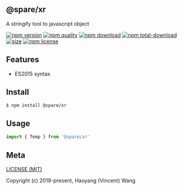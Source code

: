 ## @spare/xr
A stringify tool to javascript object

[![npm version][npm-image]][npm-url]
[![npm quality][quality-image]][quality-url]
[![npm download][download-image]][npm-url]
[![npm total-download][total-download-image]][npm-url]
[![size][size]][size-url]
[![npm license][license-image]][npm-url]

## Features

- ES2015 syntax

## Install
```console
$ npm install @spare/xr
```

## Usage
```js
import { Temp } from '@spare/xr'
```

## Meta
[LICENSE (MIT)](/LICENSE)

Copyright (c) 2019-present, Haoyang (Vincent) Wang

[//]: <> (Shields)
[npm-image]: https://img.shields.io/npm/v/@spare/xr.svg?style=flat-square
[quality-image]: http://npm.packagequality.com/shield/@spare/xr.svg?style=flat-square
[download-image]: https://img.shields.io/npm/dm/@spare/xr.svg?style=flat-square
[total-download-image]:https://img.shields.io/npm/dt/@spare/xr.svg?style=flat-square
[license-image]: https://img.shields.io/npm/l/@spare/xr.svg?style=flat-square
[size]: https://flat.badgen.net/packagephobia/install/@spare/xr

[//]: <> (Link)
[npm-url]: https://npmjs.org/package/@spare/xr
[quality-url]: http://packagequality.com/#?package=@spare/xr
[size-url]: https://packagephobia.now.sh/result?p=@spare/xr
